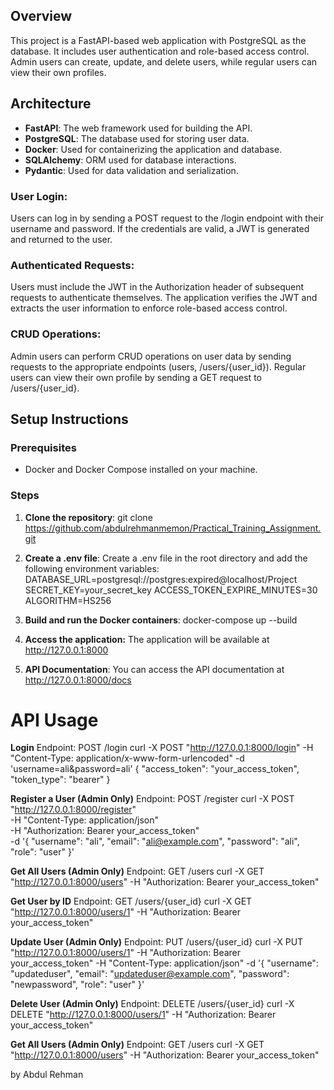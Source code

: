 ## Overview

This project is a FastAPI-based web application with PostgreSQL as the database. It includes user authentication and role-based access control. Admin users can create, update, and delete users, while regular users can view their own profiles.

## Architecture

- **FastAPI**: The web framework used for building the API.
- **PostgreSQL**: The database used for storing user data.
- **Docker**: Used for containerizing the application and database.
- **SQLAlchemy**: ORM used for database interactions.
- **Pydantic**: Used for data validation and serialization.


### User Login:

Users can log in by sending a POST request to the /login endpoint with their username and password.
If the credentials are valid, a JWT is generated and returned to the user.

### Authenticated Requests:

Users must include the JWT in the Authorization header of subsequent requests to authenticate themselves.
The application verifies the JWT and extracts the user information to enforce role-based access control.
### CRUD Operations:

Admin users can perform CRUD operations on user data by sending requests to the appropriate endpoints (users, /users/{user_id}).
Regular users can view their own profile by sending a GET request to /users/{user_id}.

## Setup Instructions

### Prerequisites

- Docker and Docker Compose installed on your machine.

### Steps

1. **Clone the repository**:
   git clone https://github.com/abdulrehmanmemon/Practical_Training_Assignment.git
   
2. **Create a .env file**: Create a .env file in the root directory and add the following environment variables:
DATABASE_URL=postgresql://postgres:expired@localhost/Project
SECRET_KEY=your_secret_key
ACCESS_TOKEN_EXPIRE_MINUTES=30
ALGORITHM=HS256
3. **Build and run the Docker containers**:
   docker-compose up --build
4. **Access the application:**
   The application will be available at http://127.0.0.1:8000
5. **API Documentation**:
   You can access the API documentation at http://127.0.0.1:8000/docs


# API Usage
**Login**
Endpoint: POST /login
curl -X POST "http://127.0.0.1:8000/login" -H "Content-Type: application/x-www-form-urlencoded" -d 'username=ali&password=ali'
{
  "access_token": "your_access_token",
  "token_type": "bearer"
}

**Register a User  (Admin Only)**
Endpoint: POST /register 
curl -X POST "http://127.0.0.1:8000/register" \
-H "Content-Type: application/json" \
-H "Authorization: Bearer your_access_token" \
-d '{
  "username": "ali",
  "email": "ali@example.com",
  "password": "ali",
  "role": "user"
}'

**Get All Users (Admin Only)**
Endpoint: GET /users
curl -X GET "http://127.0.0.1:8000/users" -H "Authorization: Bearer your_access_token"

**Get User by ID**
Endpoint: GET /users/{user_id}
curl -X GET "http://127.0.0.1:8000/users/1" -H "Authorization: Bearer your_access_token"

**Update User (Admin Only)**
Endpoint: PUT /users/{user_id}
curl -X PUT "http://127.0.0.1:8000/users/1" -H "Authorization: Bearer your_access_token" -H "Content-Type: application/json" -d '{
  "username": "updateduser",
  "email": "updateduser@example.com",
  "password": "newpassword",
  "role": "user"
}'

**Delete User (Admin Only)**
Endpoint: DELETE /users/{user_id}
curl -X DELETE "http://127.0.0.1:8000/users/1" -H "Authorization: Bearer your_access_token"


**Get All Users (Admin Only)**
Endpoint: GET /users
curl -X GET "http://127.0.0.1:8000/users" -H "Authorization: Bearer your_access_token"

by Abdul Rehman

